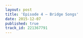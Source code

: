 ```yaml
---
layout: post
title: 'Episode 4 – Bridge Songs'
date: 2015-12-07
published: true
track_id: 221367791
---
```

<div class='list post-player' track='{{page.track_id}}'></div>